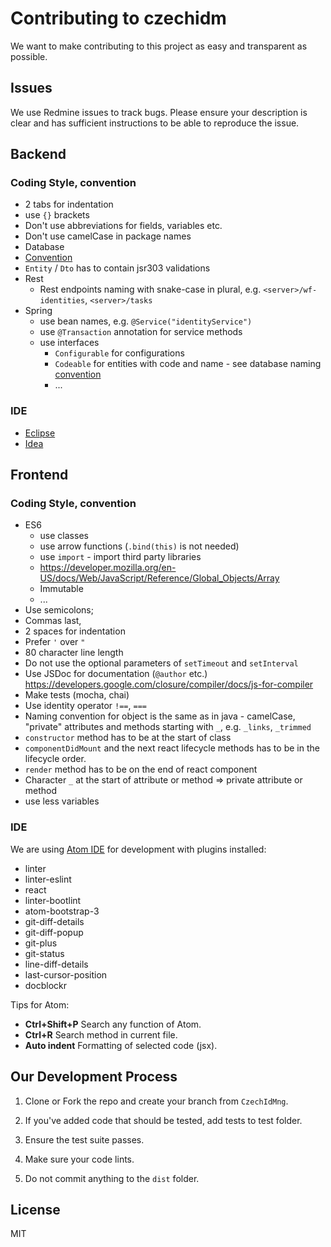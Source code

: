 # Contributing to czechidm
We want to make contributing to this project as easy and transparent as possible.

## Issues
We use Redmine issues to track bugs. Please ensure your description is clear and has sufficient instructions to be able to reproduce the issue.

## Backend

### Coding Style, convention

* 2 tabs for indentation
* use `{}` brackets
* Don't use abbreviations for fields, variables etc.
* Don't use camelCase in package names
* Database
 * [Convention](https://proj.bcvsolutions.eu/ngidm/doku.php?id=navrh:identifikatory#konvence_navrhu_databaze)
  * `Entity` / `Dto` has to contain jsr303 validations
* Rest
  * Rest endpoints naming with snake-case in plural, e.g. `<server>/wf-identities`, `<server>/tasks`
* Spring
  * use bean names, e.g. `@Service("identityService")`
  * use `@Transaction` annotation for service methods
  * use interfaces
    * `Configurable` for configurations
    * `Codeable` for entities with code and name - see database naming [convention](https://proj.bcvsolutions.eu/ngidm/doku.php?id=navrh:identifikatory#konvence_navrhu_databaze)
    * ...

### IDE
* [Eclipse](https://proj.bcvsolutions.eu/ngidm/doku.php?id=en:development:ide:eclipse)
* [Idea](https://proj.bcvsolutions.eu/ngidm/doku.php?id=en:development:ide:idea)

## Frontend

### Coding Style, convention

* ES6
  * use classes
  * use arrow functions (`.bind(this)` is not needed)
  * use `import` - import third party libraries
  * https://developer.mozilla.org/en-US/docs/Web/JavaScript/Reference/Global_Objects/Array
  * Immutable
  * ...
* Use semicolons;
* Commas last,
* 2 spaces for indentation
* Prefer `'` over `"`
* 80 character line length
* Do not use the optional parameters of `setTimeout` and `setInterval`
* Use JSDoc for documentation (`@author` etc.) https://developers.google.com/closure/compiler/docs/js-for-compiler
* Make tests (mocha, chai)
* Use identity operator `!==`, `===`
* Naming convention for object is the same as in java - camelCase, "private" attributes and methods starting with `_`, e.g. `_links`, `_trimmed`
* `constructor` method has to be at the start of class
* `componentDidMount` and the next react lifecycle methods has to be in the lifecycle order.
* `render` method has to be on the end of react component
* Character `_` at the start of attribute or method => private attribute or method
* use less variables

### IDE

We are using [Atom IDE](https://atom.io/) for development with plugins installed:
* linter
* linter-eslint
* react
* linter-bootlint
* atom-bootstrap-3
* git-diff-details
* git-diff-popup
* git-plus
* git-status
* line-diff-details
* last-cursor-position
* docblockr

Tips for Atom:
* **Ctrl+Shift+P** Search any function of Atom.
* **Ctrl+R** Search method in current file.
* **Auto indent** Formatting of selected code (jsx).



## Our Development Process

1. Clone or Fork the repo and create your branch from `CzechIdMng`.

2. If you've added code that should be tested, add tests to test folder.

3. Ensure the test suite passes.

4. Make sure your code lints.

5. Do not commit anything to the `dist` folder.

## License

MIT
